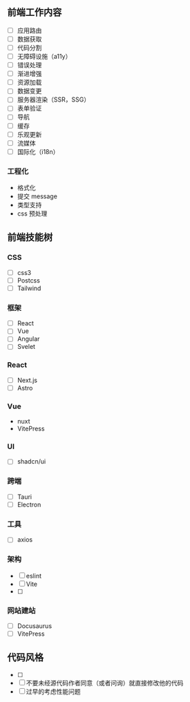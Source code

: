 ## 前端工作内容

- [ ] 应用路由
- [ ] 数据获取
- [ ] 代码分割
- [ ] 无障碍设施（a11y）
- [ ] 错误处理
- [ ] 渐进增强
- [ ] 资源加载
- [ ] 数据变更
- [ ] 服务器渲染（SSR，SSG）
- [ ] 表单验证
- [ ] 导航
- [ ] 缓存
- [ ] 乐观更新
- [ ] 流媒体
- [ ] 国际化（i18n）

### 工程化

- 格式化
- 提交 message
- 类型支持
- css 预处理

## 前端技能树

### CSS

- [ ] css3
- [ ] Postcss
- [ ] Tailwind

### 框架

- [ ] React
- [ ] Vue
- [ ] Angular
- [ ] Svelet

### React 

- [ ] Next.js
- [ ] Astro

### Vue

- nuxt
- VitePress

### UI 

- [ ] shadcn/ui

### 跨端

- [ ] Tauri
- [ ] Electron

### 工具

- [ ] axios

### 架构

- [ ] eslint
- [ ] Vite
- [ ] 

### 网站建站

- [ ] Docusaurus
- [ ] VitePress

## 代码风格

- [ ] 
- [ ] 不要未经源代码作者同意（或者问询）就直接修改他的代码
- [ ] 过早的考虑性能问题